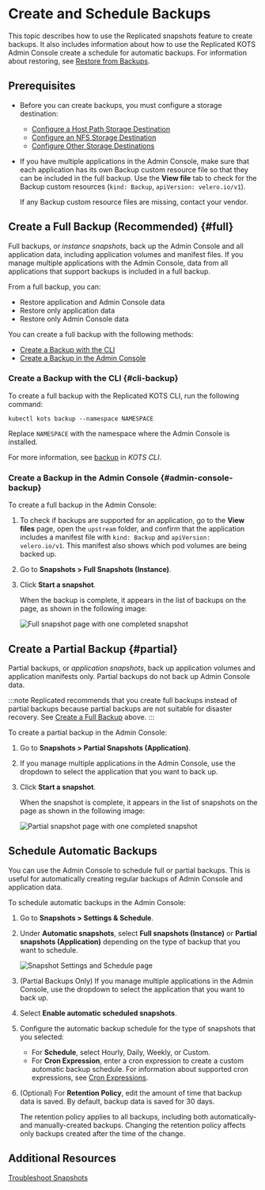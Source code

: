 # Create and Schedule Backups

This topic describes how to use the Replicated snapshots feature to create backups. It also includes information about how to use the Replicated KOTS Admin Console create a schedule for automatic backups. For information about restoring, see [Restore from Backups](snapshots-restoring-full).

## Prerequisites

- Before you can create backups, you must configure a storage destination:

   - [Configure a Host Path Storage Destination](snapshots-configuring-hostpath)
   - [Configure an NFS Storage Destination](snapshots-configuring-nfs)
   - [Configure Other Storage Destinations](snapshots-storage-destinations)

- If you have multiple applications in the Admin Console, make sure that each application has its own Backup custom resource file so that they can be included in the full backup. Use the **View file** tab to check for the Backup custom resources (`kind: Backup`, `apiVersion: velero.io/v1`). 

   If any Backup custom resource files are missing, contact your vendor.

## Create a Full Backup (Recommended) {#full}

Full backups, or _instance snapshots_, back up the Admin Console and all application data, including application volumes and manifest files. If you manage multiple applications with the Admin Console, data from all applications that support backups is included in a full backup.

From a full backup, you can:
* Restore application and Admin Console data
* Restore only application data
* Restore only Admin Console data

You can create a full backup with the following methods:
* [Create a Backup with the CLI](#cli-backup)
* [Create a Backup in the Admin Console](#admin-console-backup)

### Create a Backup with the CLI {#cli-backup}

To create a full backup with the Replicated KOTS CLI, run the following command:

   ```
   kubectl kots backup --namespace NAMESPACE
   ```
   Replace `NAMESPACE` with the namespace where the Admin Console is installed.
   
For more information, see [backup](/reference/kots-cli-backup-index) in _KOTS CLI_.

### Create a Backup in the Admin Console {#admin-console-backup}

To create a full backup in the Admin Console:

1. To check if backups are supported for an application, go to the **View files** page, open the `upstream` folder, and confirm that the application includes a manifest file with `kind: Backup` and `apiVersion: velero.io/v1`. This manifest also shows which pod volumes are being backed up.

1. Go to **Snapshots > Full Snapshots (Instance)**.
1. Click **Start a snapshot**.
   
   When the backup is complete, it appears in the list of backups on the page, as shown in the following image:
   
   ![Full snapshot page with one completed snapshot](/images/snapshot-instance-list.png)

## Create a Partial Backup {#partial}

Partial backups, or _application snapshots_, back up application volumes and application manifests only. Partial backups do not back up Admin Console data.

:::note
Replicated recommends that you create full backups instead of partial backups because partial backups are not suitable for disaster recovery. See [Create a Full Backup](#full) above.
:::

To create a partial backup in the Admin Console:

1. Go to **Snapshots > Partial Snapshots (Application)**.

1. If you manage multiple applications in the Admin Console, use the dropdown to select the application that you want to back up. 

1. Click **Start a snapshot**.

   When the snapshot is complete, it appears in the list of snapshots on the page as shown in the following image:

   ![Partial snapshot page with one completed snapshot](/images/snapshot-application-list.png)

## Schedule Automatic Backups

You can use the Admin Console to schedule full or partial backups. This is useful for automatically creating regular backups of Admin Console and application data.

To schedule automatic backups in the Admin Console:

1. Go to **Snapshots > Settings & Schedule**.

1. Under **Automatic snapshots**, select **Full snapshots (Instance)** or **Partial snapshots (Application)** depending on the type of backup that you want to schedule.

   ![Snapshot Settings and Schedule page](/images/snapshot-schedule.png)

1. (Partial Backups Only) If you manage multiple applications in the Admin Console, use the dropdown to select the application that you want to back up.

1. Select **Enable automatic scheduled snapshots**. 

1. Configure the automatic backup schedule for the type of snapshots that you selected:

   * For **Schedule**, select Hourly, Daily, Weekly, or Custom.
   * For **Cron Expression**, enter a cron expression to create a custom automatic backup schedule. For information about supported cron expressions, see [Cron Expressions](/reference/cron-expressions).

1. (Optional) For **Retention Policy**, edit the amount of time that backup data is saved. By default, backup data is saved for 30 days.

   The retention policy applies to all backups, including both automatically- and manually-created backups. Changing the retention policy affects only backups created after the time of the change.
## Additional Resources

[Troubleshoot Snapshots](snapshots-troubleshooting-backup-restore)